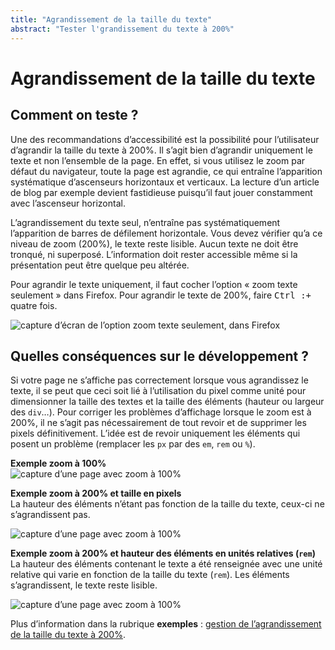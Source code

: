 ```yaml
---
title: "Agrandissement de la taille du texte"
abstract: "Tester l'grandissement du texte à 200%"
---
```


# Agrandissement de la taille du texte

## Comment on teste ?

Une des recommandations d’accessibilité est la possibilité pour l’utilisateur d’agrandir la taille du texte à 200%. Il s’agit bien d’agrandir uniquement le texte et non l’ensemble de la page. En effet, si vous utilisez le zoom par défaut du navigateur, toute la page est agrandie, ce qui entraîne l’apparition systématique d’ascenseurs horizontaux et verticaux. La lecture d’un article de blog par exemple devient fastidieuse puisqu’il faut jouer constamment avec l’ascenseur horizontal.

L’agrandissement du texte seul, n’entraîne pas systématiquement l’apparition de barres de défilement horizontale. Vous devez vérifier qu’a ce niveau de zoom (200%), le texte reste lisible. Aucun texte ne doit être tronqué, ni superposé. L’information doit rester accessible même si la présentation peut être quelque peu altérée.

Pour agrandir le texte uniquement, il faut cocher l’option «&nbsp;zoom texte seulement&nbsp;» dans Firefox. Pour agrandir le texte de 200%, faire <kbd>Ctrl&nbsp;:+</kbd> quatre fois. 
  
![capture d’écran de l’option zoom texte seulement, dans Firefox](../../../images/zoom-firefox.png) 

## Quelles conséquences sur le développement ?

Si votre page ne s’affiche pas correctement lorsque vous agrandissez le texte, il se peut que ceci soit lié à l’utilisation du pixel comme unité pour dimensionner la taille des textes et la taille des éléments (hauteur ou largeur des `div`…).
Pour corriger les problèmes d’affichage lorsque le zoom est à 200%, il ne s’agit pas nécessairement de tout revoir et de supprimer les pixels définitivement. L’idée est de revoir uniquement les éléments qui posent un problème (remplacer les `px` par des `em`, `rem` ou `%`).

**Exemple zoom à 100%**  
![capture d’une page avec zoom à 100%](../../../images/zoom.png)


**Exemple zoom à 200% et taille en pixels**  
La hauteur des éléments n’étant pas fonction de la taille du texte, ceux-ci ne s’agrandissent pas.

![capture d’une page avec zoom à 100%](../../../images/zoom-ko.png)

  
**Exemple zoom à 200% et hauteur des éléments en unités relatives (`rem`)**  
La hauteur des éléments contenant le texte a été renseignée avec une unité relative qui varie en fonction de la taille du texte (`rem`). Les éléments s’agrandissent, le texte reste lisible.

![capture d’une page avec zoom à 100%](../../../images/zoom-ok.png)


Plus d’information dans la rubrique **exemples**&nbsp;: [gestion de l’agrandissement de la taille du texte à 200%](../..//exemples-de-composants/zoom/).  
